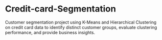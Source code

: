 # Credit-card-Segmentation
Customer segmentation project using K-Means and Hierarchical Clustering on credit card data to identify distinct customer groups, evaluate clustering performance, and provide business insights.
